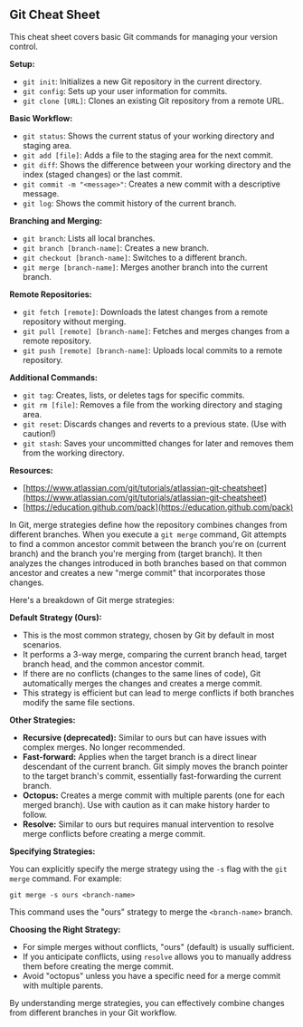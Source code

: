## Git Cheat Sheet

This cheat sheet covers basic Git commands for managing your version control.

**Setup:**

* `git init`: Initializes a new Git repository in the current directory.
* `git config`: Sets up your user information for commits.
* `git clone [URL]`: Clones an existing Git repository from a remote URL.

**Basic Workflow:**

* `git status`: Shows the current status of your working directory and staging area.
* `git add [file]`: Adds a file to the staging area for the next commit.
* `git diff`: Shows the difference between your working directory and the index (staged changes) or the last commit.
* `git commit -m "<message>"`: Creates a new commit with a descriptive message.
* `git log`: Shows the commit history of the current branch.

**Branching and Merging:**

* `git branch`: Lists all local branches.
* `git branch [branch-name]`: Creates a new branch.
* `git checkout [branch-name]`: Switches to a different branch.
* `git merge [branch-name]`: Merges another branch into the current branch.

**Remote Repositories:**

* `git fetch [remote]`: Downloads the latest changes from a remote repository without merging.
* `git pull [remote] [branch-name]`: Fetches and merges changes from a remote repository.
* `git push [remote] [branch-name]`: Uploads local commits to a remote repository.

**Additional Commands:**

* `git tag`: Creates, lists, or deletes tags for specific commits.
* `git rm [file]`: Removes a file from the working directory and staging area.
* `git reset`: Discards changes and reverts to a previous state. (Use with caution!)
* `git stash`: Saves your uncommitted changes for later and removes them from the working directory.

**Resources:**

* [https://www.atlassian.com/git/tutorials/atlassian-git-cheatsheet](https://www.atlassian.com/git/tutorials/atlassian-git-cheatsheet)
* [https://education.github.com/pack](https://education.github.com/pack)

In Git, merge strategies define how the repository combines changes from different branches. When you execute a `git merge` command, Git attempts to find a common ancestor commit between the branch you're on (current branch) and the branch you're merging from (target branch). It then analyzes the changes introduced in both branches based on that common ancestor and creates a new "merge commit" that incorporates those changes.

Here's a breakdown of Git merge strategies:

**Default Strategy (Ours):**

* This is the most common strategy, chosen by Git by default in most scenarios.
* It performs a 3-way merge, comparing the current branch head, target branch head, and the common ancestor commit.
* If there are no conflicts (changes to the same lines of code), Git automatically merges the changes and creates a merge commit.
* This strategy is efficient but can lead to merge conflicts if both branches modify the same file sections.

**Other Strategies:**

* **Recursive (deprecated):** Similar to ours but can have issues with complex merges. No longer recommended.
* **Fast-forward:** Applies when the target branch is a direct linear descendant of the current branch. Git simply moves the branch pointer to the target branch's commit, essentially fast-forwarding the current branch.
* **Octopus:** Creates a merge commit with multiple parents (one for each merged branch). Use with caution as it can make history harder to follow.
* **Resolve:** Similar to ours but requires manual intervention to resolve merge conflicts before creating a merge commit.

**Specifying Strategies:**

You can explicitly specify the merge strategy using the `-s` flag with the `git merge` command. For example:

```
git merge -s ours <branch-name>
```

This command uses the "ours" strategy to merge the `<branch-name>` branch.

**Choosing the Right Strategy:**

* For simple merges without conflicts, "ours" (default) is usually sufficient.
* If you anticipate conflicts, using `resolve` allows you to manually address them before creating the merge commit.
* Avoid "octopus" unless you have a specific need for a merge commit with multiple parents.

By understanding merge strategies, you can effectively combine changes from different branches in your Git workflow.


